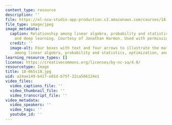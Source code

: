 ```yaml
---
content_type: resource
description: ''
file: https://ol-ocw-studio-app-production.s3.amazonaws.com/courses/18-065-matrix-methods-in-data-analysis-signal-processing-and-machine-learning-spring-2018/a24ae149b417e01db75f22ca566124e1_18-065s18.jpg
file_type: image/jpeg
image_metadata:
  caption: Relationship among linear algebra, probability and statistics, optimization,
    and deep learning. Courtesy of Jonathan Harmon. Used with permission.
  credit: ''
  image-alt: Four boxes with text and four arrows to illustrate the math relationship
    among linear algebra, probability and statistics, optimization, and deep learning.
learning_resource_types: []
license: https://creativecommons.org/licenses/by-nc-sa/4.0/
resourcetype: Image
title: 18-065s18.jpg
uid: a24ae149-b417-e01d-b75f-22ca566124e1
video_files:
  video_captions_file: ''
  video_thumbnail_file: ''
  video_transcript_file: ''
video_metadata:
  video_speakers: ''
  video_tags: ''
  youtube_id: ''
---
```

